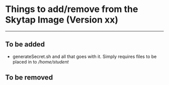 # Things to add/remove from the Skytap Image (Version xx)
----------------

## To be added
  - generateSecret.sh and all that goes with it. Simply requires files to be placed in to _/home/student_



## To be removed
